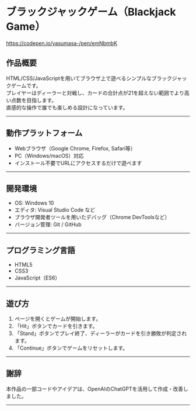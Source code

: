 # ブラックジャックゲーム（Blackjack Game）
https://codepen.io/yasumasa-/pen/emNbmbK

## 作品概要  
HTML/CSS/JavaScriptを用いてブラウザ上で遊べるシンプルなブラックジャックゲームです。  
プレイヤーはディーラーと対戦し、カードの合計点が21を超えない範囲でより高い点数を目指します。  
直感的な操作で誰でも楽しめる設計になっています。

---

## 動作プラットフォーム  
- Webブラウザ（Google Chrome, Firefox, Safari等）  
- PC（Windows/macOS）対応  
- インストール不要でURLにアクセスするだけで遊べます

---

## 開発環境  
- OS: Windows 10  
- エディタ: Visual Studio Code など  
- ブラウザ開発者ツールを用いたデバッグ（Chrome DevToolsなど）  
- バージョン管理: Git / GitHub  

---

## プログラミング言語  
- HTML5  
- CSS3  
- JavaScript（ES6）

---

## 遊び方  
1. ページを開くとゲームが開始します。  
2. 「Hit」ボタンでカードを引きます。  
3. 「Stand」ボタンでプレイ終了、ディーラーがカードを引き勝敗が判定されます。  
4. 「Continue」ボタンでゲームをリセットします。

---

## 謝辞
本作品の一部コードやアイデアは、OpenAIのChatGPTを活用して作成・改善しました。

---

